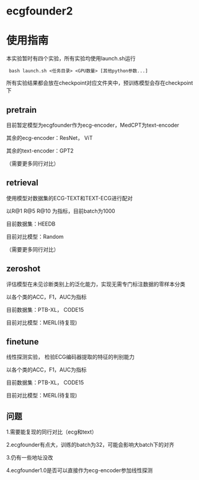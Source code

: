 # ecgfounder2

# 使用指南

本实验暂时有四个实验，所有实验均使用launch.sh运行


     bash launch.sh <任务目录> <GPU数量> [其他python参数...]

所有实验结果都会放在checkpoint对应文件夹中，预训练模型会存在checkpoint下

## pretrain

目前暂定模型为ecgfounder作为ecg-encoder，MedCPT为text-encoder

其余的ecg-encoder：ResNet， ViT

其余的text-encoder：GPT2

（需要更多同行对比）

## retrieval

使用模型对数据集的ECG-TEXT和TEXT-ECG进行配对

以R@1 R@5 R@10 为指标，目前batch为1000

目前数据集：HEEDB

目前对比模型：Random

（需要更多同行对比）

## zeroshot

评估模型在未见诊断类别上的泛化能力，实现无需专门标注数据的零样本分类

以各个类的ACC，F1，AUC为指标

目前数据集：PTB-XL， CODE15

目前对比模型：MERL(待复现)

## finetune

线性探测实验， 检验ECG编码器提取的特征的判别能力

以各个类的ACC，F1，AUC为指标


目前数据集：PTB-XL， CODE15

目前对比模型：MERL(待复现)

## 问题

1.需要能复现的同行对比（ecg和text）

2.ecgfounder有点大，训练的batch为32，可能会影响大batch下的对齐

3.仍有一些地址没改

4.ecgfounder1.0是否可以直接作为ecg-encoder参加线性探测
